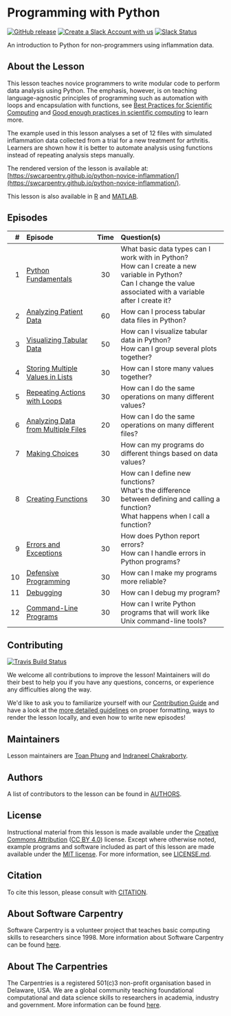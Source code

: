 # Programming with Python

[![GitHub release][shields_release]][swc_py_releases]
[![Create a Slack Account with us][create_slack_svg]][slack_heroku_invite]
[![Slack Status][slack_channel_status]][slack_channel_url]

An introduction to Python for non-programmers using inflammation data.

## About the Lesson

This lesson teaches novice programmers to write modular code to perform data analysis
using Python. The emphasis, however, is on teaching language-agnostic principles of
programming such as automation with loops and encapsulation with functions,
see [Best Practices for Scientific Computing][best-practices] and
[Good enough practices in scientific computing][good-practices] to learn more.

The example used in this lesson analyses a set of 12 files with simulated inflammation
data collected from a trial for a new treatment for arthritis. Learners are shown
how it is better to automate analysis using functions instead of repeating analysis
steps manually.

The rendered version of the lesson is available at:
[https://swcarpentry.github.io/python-novice-inflammation/](https://swcarpentry.github.io/python-novice-inflammation/).

This lesson is also available in [R] and [MATLAB].

## Episodes

| \#   | Episode | Time | Question(s)                                                                  |
| --: | :------ | :--: | :--------------------------------------------------------------------------- |
| 1   | [Python Fundamentals][episode01]        | 30   | What basic data types can I work with in Python?<br>How can I create a new variable in Python?<br>Can I change the value associated with a variable after I create it?                             |
| 2   | [Analyzing Patient Data][episode02]        | 60   | How can I process tabular data files in Python?                              |
| 3   | [Visualizing Tabular Data][episode03]        | 50   | How can I visualize tabular data in Python?<br>How can I group several plots together?                                  |
| 4   | [Storing Multiple Values in Lists][episode04]        | 30   | How can I store many values together?                                        |
| 5   | [Repeating Actions with Loops][episode05]        | 30   | How can I do the same operations on many different values?                   |
| 6   | [Analyzing Data from Multiple Files][episode06]        | 20   | How can I do the same operations on many different files?                    |
| 7   | [Making Choices][episode07]        | 30   | How can my programs do different things based on data values?                |
| 8   | [Creating Functions][episode08]        | 30   | How can I define new functions?<br>What's the difference between defining and calling a function?<br>What happens when I call a function?                                              |
| 9   | [Errors and Exceptions][episode09]        | 30   | How does Python report errors?<br>How can I handle errors in Python programs?                                               |
| 10  | [Defensive Programming][episode10]        | 30   | How can I make my programs more reliable?                                    |
| 11  | [Debugging][episode11]        | 30   | How can I debug my program?                                                  |
| 12  | [Command-Line Programs][episode12]        | 30   | How can I write Python programs that will work like Unix command-line tools? |

## Contributing

[![Travis Build Status][travis_svg]][travis_url]

We welcome all contributions to improve the lesson!
Maintainers will do their best to help you if you have any questions, concerns,
or experience any difficulties along the way.

We'd like to ask you to familiarize yourself with our [Contribution Guide](CONTRIBUTING.md)
and have a look at the [more detailed guidelines][lesson-example] on proper formatting,
ways to render the lesson locally, and even how to write new episodes!

## Maintainers

Lesson maintainers are [Toan Phung][noatgnu] and [Indraneel Chakraborty][ineelhere].

## Authors

A list of contributors to the lesson can be found in [AUTHORS](AUTHORS).

## License

Instructional material from this lesson is made available under the
[Creative Commons Attribution][cc-by-human] ([CC BY 4.0][cc-by-legal]) license. Except where
otherwise noted, example programs and software included as part of this lesson are made available
under the [MIT license][mit-license]. For more information, see [LICENSE.md](LICENSE.md).

## Citation

To cite this lesson, please consult with [CITATION](CITATION).

## About Software Carpentry

Software Carpentry is a volunteer project that teaches basic computing skills to researchers since
1998\. More information about Software Carpentry can be found [here][swc-about].

## About The Carpentries

The Carpentries is a registered 501(c)3 non-profit organisation based in Delaware, USA. We are a global community
teaching foundational computational and data science skills to researchers in academia,
industry and government. More information can be found [here][cp-about].

[swc_py_releases]: https://github.com/swcarpentry/python-novice-inflammation/releases
[shields_release]: https://img.shields.io/github/release/swcarpentry/python-novice-inflammation.svg
[slack_heroku_invite]: https://slack-invite.carpentries.org/
[create_slack_svg]: https://img.shields.io/badge/Create_Slack_Account-The_Carpentries-071159.svg
[slack_channel_url]: https://carpentries.slack.com/messages/C9Y0L6MF0
[slack_channel_status]: https://img.shields.io/badge/Slack_Channel-swc--py--inflammation-E01563.svg
[best-practices]: https://journals.plos.org/plosbiology/article?id=10.1371/journal.pbio.1001745
[good-practices]: https://journals.plos.org/ploscompbiol/article?id=10.1371/journal.pcbi.1005510
[R]: https://github.com/swcarpentry/r-novice-inflammation
[MATLAB]: https://github.com/swcarpentry/matlab-novice-inflammation
[episode01]: https://swcarpentry.github.io/python-novice-inflammation/01-intro.html
[episode02]: https://swcarpentry.github.io/python-novice-inflammation/02-numpy.html
[episode03]: https://swcarpentry.github.io/python-novice-inflammation/03-matplotlib.html
[episode04]: https://swcarpentry.github.io/python-novice-inflammation/04-lists.html
[episode05]: https://swcarpentry.github.io/python-novice-inflammation/05-loop.html
[episode06]: https://swcarpentry.github.io/python-novice-inflammation/06-files.html
[episode07]: https://swcarpentry.github.io/python-novice-inflammation/07-cond.html
[episode08]: https://swcarpentry.github.io/python-novice-inflammation/08-func.html
[episode09]: https://swcarpentry.github.io/python-novice-inflammation/09-errors.html
[episode10]: https://swcarpentry.github.io/python-novice-inflammation/10-defensive.html
[episode11]: https://swcarpentry.github.io/python-novice-inflammation/11-debugging.html
[episode12]: https://swcarpentry.github.io/python-novice-inflammation/12-cmdline.html
[travis_url]: https://travis-ci.org/swcarpentry/python-novice-inflammation
[travis_svg]: https://travis-ci.org/swcarpentry/python-novice-inflammation.svg?branch=gh-pages
[lesson-example]: https://carpentries.github.io/lesson-example
[noatgnu]: https://github.com/noatgnu
[ineelhere]: https://github.com/ineelhere
[valentina_staneva]: https://software-carpentry.org/team/#staneva_valentina
[swc_history]: https://software-carpentry.org/scf/history/
[cc-by-human]: https://creativecommons.org/licenses/by/4.0/
[cc-by-legal]: https://creativecommons.org/licenses/by/4.0/legalcode
[mit-license]: https://opensource.org/licenses/mit-license.html
[swc-about]: https://software-carpentry.org/about/
[community-initiatives]: https://communityin.org
[cp-about]: https://carpentries.org/about



